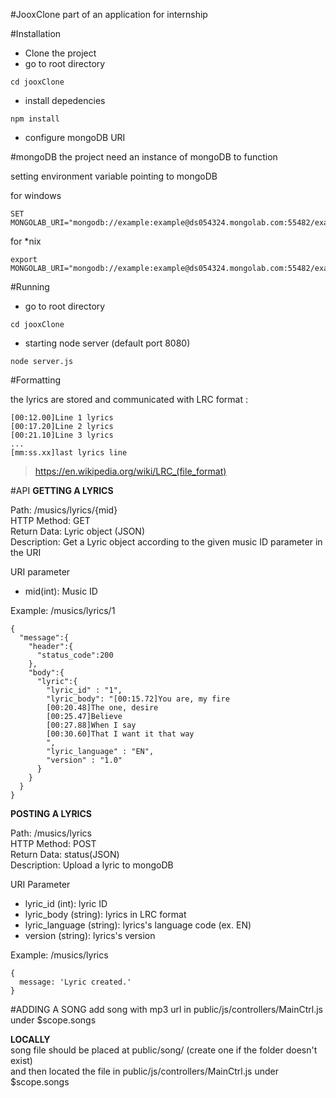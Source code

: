 #JooxClone
part of an application for internship

#Installation  
- Clone the project
- go to root directory
```
cd jooxClone
```
- install depedencies
```
npm install
```
- configure mongoDB URI

#mongoDB
the project need an instance of mongoDB to function

setting environment variable pointing to mongoDB

for windows
```
SET MONGOLAB_URI="mongodb://example:example@ds054324.mongolab.com:55482/example"
```

for \*nix
```
export MONGOLAB_URI="mongodb://example:example@ds054324.mongolab.com:55482/example"
```

#Running
- go to root directory
```
cd jooxClone
```
- starting node server (default port 8080) 
```
node server.js 
```

#Formatting

the lyrics are stored and communicated with LRC format :
```
[00:12.00]Line 1 lyrics
[00:17.20]Line 2 lyrics
[00:21.10]Line 3 lyrics
...
[mm:ss.xx]last lyrics line
```
>https://en.wikipedia.org/wiki/LRC_(file_format)

#API
**GETTING A LYRICS**

Path: /musics/lyrics/{mid}  
HTTP Method: GET  
Return Data: Lyric object (JSON)  
Description: Get a Lyric object according to the given music ID parameter in the URI  

URI parameter
  - mid(int): Music ID

Example: /musics/lyrics/1  
```
{  
  "message":{  
    "header":{  
      "status_code":200  
    },  
    "body":{  
      "lyric":{  
        "lyric_id" : "1",  
        "lyric_body": "[00:15.72]You are, my fire  
        [00:20.48]The one, desire  
        [00:25.47]Believe  
        [00:27.88]When I say  
        [00:30.60]That I want it that way  
        ",  
        "lyric_language" : "EN",  
        "version" : "1.0"  
      }  
    }  
  }  
}  
```

**POSTING A LYRICS**

Path: /musics/lyrics  
HTTP Method: POST  
Return Data: status(JSON)  
Description: Upload a lyric to mongoDB  

URI Parameter  
  - lyric_id (int): lyric ID
  - lyric_body (string): lyrics in LRC format
  - lyric_language (string): lyrics's language code (ex. EN)
  - version (string): lyrics's version

Example: /musics/lyrics
```
{
  message: 'Lyric created.'
}
```

#ADDING A SONG
add song with mp3 url in public/js/controllers/MainCtrl.js under $scope.songs

**LOCALLY**  
song file should be placed at public/song/ (create one if the folder doesn't exist)  
and then located the file in public/js/controllers/MainCtrl.js under $scope.songs
